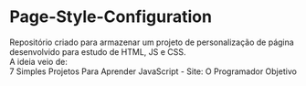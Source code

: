 # Page-Style-Configuration
Repositório criado para armazenar um projeto de personalização de página desenvolvido para estudo de HTML, JS e CSS. <br/>
A ideia veio de: <br/>
7 Simples Projetos Para Aprender JavaScript - Site: O Programador Objetivo
